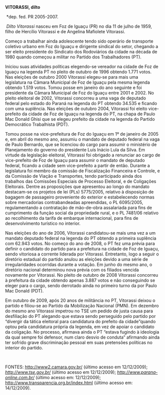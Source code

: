 **VITORASSI, dilto**

 \*dep. fed. PR 2005-2007.

 *Dilto Vitorassi* nasceu em Foz de Iguaçu (PR) no dia 11 de julho de
1959, filho de Hercílio Vitorassi e de Angelina Mafiolete Vitorassi.

Começo a trabalhar ainda adolescente tendo sido operário de transporte
coletivo urbano em Foz do Iguaçu e dirigente sindical do setor, chegando
a ser eleito presidente do Sindicato dos Rodoviários da cidade na década
de 1980 quando começou a militar no Partido dos Trabalhadores (PT).

Iniciou suas atividades políticas elegendo-se vereador na cidade de Foz
de Iguaçu na legenda PT no pleito de outubro de 1996 obtendo 1.771
votos. Nas eleições de outubro 2000 Vitorassi elegeu-se para mais uma
legislatura na Câmara Municipal de Foz de Iguaçu pela mesma legenda
obtendo 1.519 votos. Tomou posse em janeiro do ano seguinte e foi
presidente da Câmara Municipal de Foz do Iguaçu entre 2001 e 2002. No
pleito eleitoral de 2002, Vitorassi concorreu a uma vaga de deputado
federal pelo estado do Paraná na legenda do PT obtendo 34.535 e ficando
com uma suplência. Nas eleições de outubro 2004, Vitorassi foi eleito
vice-prefeito da cidade de Foz de Iguaçu na legenda do PT, na chapa de
Paulo Mac Donald Ghisi que se elegeu prefeito da cidade na legenda do
Partido Democrático Trabalhista (PDT).

Tomou posse na vice-prefeitura de Foz do Iguaçu em 1º de janeiro de 2005
e, em abril do mesmo ano, assumiu o mandato de deputado federal na vaga
de Paulo Bernardo, que se licenciou do cargo para assumir o ministério
de Planejamento do governo do presidente Luís Inácio Lula da Silva. Em
virtude da legislação eleitoral, Vitorassi foi obrigado a renunciar ao
cargo de vice-prefeito de Foz de Iguaçu para assumir o mandato de
deputado federal, ficando a cidade sem vice-prefeito a partir de então.
Durante a legislatura foi membro da comissão de Fiscalização Financeira
e Controle, e da Comissão de Viação e Transportes, tendo participado
ainda dos trabalhos das Comissões Especiais de Processo Eleitoral, e de
Coligações Eleitorais. Dentre as proposições que apresentou ao longo do
mandato destacam-se os projetos de lei (PLs) 5775/2005, relativo à
disposição de bagagem de passageiro proveniente do exterior e
estabelecendo normas sobre mercadorias contrabandeadas apreendidas, o PL
6095/2005, regulamentando a contratação de mão-de-obra assalariada para
fins de cumprimento da função social da propriedade rural, e o PL
7481/06 relativo ao recolhimento da tarifa de embarque internacional,
para fins de desenvolvimento turístico no interior.

Nas eleições do ano de 2006, Vitorassi candidatou-se mais uma vez a um
mandato deputado federal na legenda do PT obtendo a primeira suplência
com 62.943 votos. No começo do ano de 2008, o PT fez uma prévia para
definir o candidato do partido para a prefeitura na cidade de Foz de
Iguaçu, sendo vitoriosa a corrente liderada por Vitorassi. Entretanto,
logo a seguir o diretório estadual do partido anulou as eleições devido
a uma série de irregularidades ocorridas durante a votação. Em junho do
mesmo ano, o diretório nacional determinou nova prévia com os filiados
vencida novamente por Vitorassi. No pleito de outubro de 2008 Vitorassi
concorreu à prefeitura da cidade obtendo apenas 3.887 votos e não
conseguindo se eleger para o cargo, sendo derrotado ainda no primeiro
turno da por Paulo Mac Donald (PDT).  

Em outubro de 2009, após 20 anos de militância no PT, Vitorassi deixou o
partido e filiou-se ao Partido da Mobilização Nacional (PMN). Em
dezembro do mesmo ano Vitorassi impetrou no TSE um pedido de justa causa
para desfiliação do PT alegando que estava sendo perseguido pelo partido
por “divergir da tática eleitoral para candidatura do prefeito da
cidade”quando optou pela candidatura própria da legenda, em vez de
apoiar o candidato da coligação. No processo, afirmava ainda o PT
“estava fugindo à ideologia da qual sempre foi defensor, num claro
desvio de conduta” afirmando ainda ter sofrido grave discriminação
pessoal em suas pretensões políticas no interior do partido.

 

FONTES: http://www2.camara.gov.br/ (último acesso em 12/12/2009);
*http://www.tse.gov.br/* (último acesso em 12/12/2009);
*http://www.parana-online.com.br/* (último acesso em: 12/12/2009);
http://www.transparencia.org.br/index.html (último acesso em:
14/12/2009).  

 
